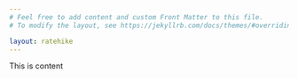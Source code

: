 ```yaml
---
# Feel free to add content and custom Front Matter to this file.
# To modify the layout, see https://jekyllrb.com/docs/themes/#overriding-theme-defaults

layout: ratehike
---
```


This is content
